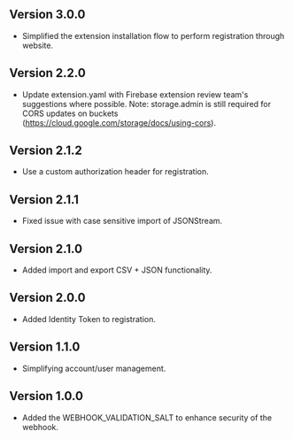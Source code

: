 ## Version 3.0.0
- Simplified the extension installation flow to perform registration through website.

## Version 2.2.0
- Update extension.yaml with Firebase extension review team's suggestions where possible.  Note: storage.admin is still required for CORS updates on buckets (https://cloud.google.com/storage/docs/using-cors).
  
## Version 2.1.2
- Use a custom authorization header for registration.

## Version 2.1.1
- Fixed issue with case sensitive import of JSONStream.

## Version 2.1.0
- Added import and export CSV + JSON functionality.

## Version 2.0.0
- Added Identity Token to registration. 

## Version 1.1.0
- Simplifying account/user management.

## Version 1.0.0
- Added the WEBHOOK_VALIDATION_SALT to enhance security of the webhook.